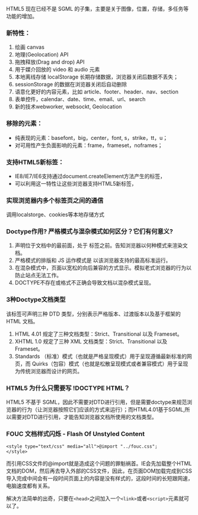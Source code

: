HTML5 现在已经不是 SGML 的子集，主要是关于图像，位置，存储，多任务等功能的增加。
### 新特性：
1. 绘画 canvas
2. 地理(Geolocation) API
3. 拖拽释放(Drag and drop) API
4. 用于媒介回放的 video 和 audio 元素
5. 本地离线存储 localStorage 长期存储数据，浏览器关闭后数据不丢失；
6. sessionStorage 的数据在浏览器关闭后自动删除
7. 语意化更好的内容元素，比如 article、footer、header、nav、section
8. 表单控件，calendar、date、time、email、url、search
9. 新的技术webworker, websockt, Geolocation


### 移除的元素：
* 纯表现的元素：basefont，big，center，font, s，strike，tt，u；
* 对可用性产生负面影响的元素：frame，frameset，noframes；

### 支持HTML5新标签：
* IE8/IE7/IE6支持通过document.createElement方法产生的标签，
* 可以利用这一特性让这些浏览器支持HTML5新标签，

### 实现浏览器内多个标签页之间的通信
调用localstorge、cookies等本地存储方式

### Doctype作用? 严格模式与混杂模式如何区分？它们有何意义?
1. <!DOCTYPE> 声明位于文档中的最前面，处于 <html> 标签之前。告知浏览器以何种模式来渲染文档。
2. 严格模式的排版和 JS 运作模式是 以该浏览器支持的最高标准运行。
3. 在混杂模式中，页面以宽松的向后兼容的方式显示。模拟老式浏览器的行为以防止站点无法工作。
4. DOCTYPE不存在或格式不正确会导致文档以混杂模式呈现。

### 3种Doctype文档类型
该标签可声明三种 DTD 类型，分别表示严格版本、过渡版本以及基于框架的 HTML 文档。
1. HTML 4.01 规定了三种文档类型：Strict、Transitional 以及 Frameset。
2. XHTML 1.0 规定了三种 XML 文档类型：Strict、Transitional 以及 Frameset。
3. Standards （标准）模式（也就是严格呈现模式）用于呈现遵循最新标准的网页，而 Quirks（包容）模式（也就是松散呈现模式或者兼容模式）用于呈现为传统浏览器而设计的网页。

### HTML5 为什么只需要写 !DOCTYPE HTML？
HTML5 不基于 SGML，因此不需要对DTD进行引用，但是需要doctype来规范浏览器的行为（让浏览器按照它们应该的方式来运行）；而HTML4.01基于SGML,所以需要对DTD进行引用，才能告知浏览器文档所使用的文档类型。

### FOUC 文档样式闪烁 - Flash Of Unstyled Content 
```
<style type="text/css" media="all">@import "../fouc.css";
</style>
```
而引用CSS文件的@import就是造成这个问题的罪魁祸首。IE会先加载整个HTML文档的DOM，然后再去导入外部的CSS文件，因此，在页面DOM加载完成到CSS导入完成中间会有一段时间页面上的内容是没有样式的，这段时间的长短跟网速，电脑速度都有关系。
 
解决方法简单的出奇，只要在```<head>```之间加入一个```<link>```或者```<script>```元素就可以了。
